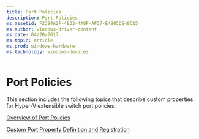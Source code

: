 ```yaml
---
title: Port Policies
description: Port Policies
ms.assetid: F23B4A2F-4E33-4A8F-AF57-E4805DE48C15
ms.author: windows-driver-content
ms.date: 04/20/2017
ms.topic: article
ms.prod: windows-hardware
ms.technology: windows-devices
---
```


# Port Policies


This section includes the following topics that describe custom properties for Hyper-V extensible switch port policies:

[Overview of Port Policies](overview-of-port-policies.md)

[Custom Port Property Definition and Registration](custom-port-property-definition-and-registration.md)

 

 





